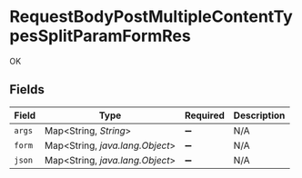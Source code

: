 # RequestBodyPostMultipleContentTypesSplitParamFormRes

OK


## Fields

| Field                           | Type                            | Required                        | Description                     |
| ------------------------------- | ------------------------------- | ------------------------------- | ------------------------------- |
| `args`                          | Map<String, *String*>           | :heavy_minus_sign:              | N/A                             |
| `form`                          | Map<String, *java.lang.Object*> | :heavy_minus_sign:              | N/A                             |
| `json`                          | Map<String, *java.lang.Object*> | :heavy_minus_sign:              | N/A                             |